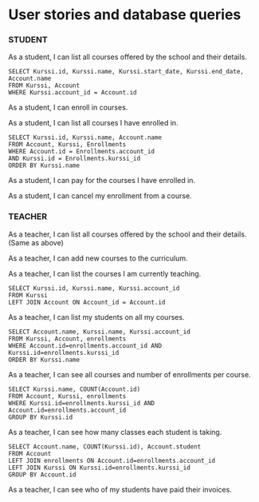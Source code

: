 # User stories and database queries

### STUDENT

As a student, I can list all courses offered by the school and their details.

    SELECT Kurssi.id, Kurssi.name, Kurssi.start_date, Kurssi.end_date, Account.name 
    FROM Kurssi, Account
    WHERE Kurssi.account_id = Account.id

As a student, I can enroll in courses.

As a student, I can list all courses I have enrolled in.

    SELECT Kurssi.id, Kurssi.name, Account.name
    FROM Account, Kurssi, Enrollments
    WHERE Account.id = Enrollments.account_id
    AND Kurssi.id = Enrollments.kurssi_id
    ORDER BY Kurssi.name

As a student, I can pay for the courses I have enrolled in.

As a student, I can cancel my enrollment from a course.


### TEACHER

As a teacher, I can list all courses offered by the school and their details. (Same as above)

As a teacher, I can add new courses to the curriculum.

As a teacher, I can list the courses I am currently teaching.

    SELECT Kurssi.id, Kurssi.name, Kurssi.account_id
    FROM Kurssi
    LEFT JOIN Account ON Account_id = Account.id

As a teacher, I can list my students on all my courses.

    SELECT Account.name, Kurssi.name, Kurssi.account_id
    FROM Kurssi, Account, enrollments
    WHERE Account.id=enrollments.account_id AND Kurssi.id=enrollments.kurssi_id
    ORDER BY Kurssi.name

As a teacher, I can see all courses and number of enrollments per course.

    SELECT Kurssi.name, COUNT(Account.id)
    FROM Account, Kurssi, enrollments
    WHERE Kurssi.id=enrollments.kurssi_id AND Account.id=enrollments.account_id
    GROUP BY Kurssi.id

As a teacher, I can see how many classes each student is taking.

    SELECT Account.name, COUNT(Kurssi.id), Account.student
    FROM Account
    LEFT JOIN enrollments ON Account.id=enrollments.account_id
    LEFT JOIN Kurssi ON Kurssi.id=enrollments.kurssi_id
    GROUP BY Account.id

As a teacher, I can see who of my students have paid their invoices.


